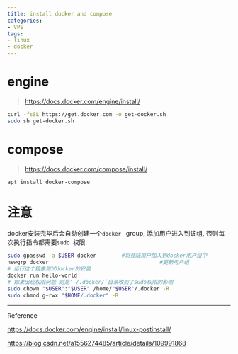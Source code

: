 ```yaml
---
title: install docker and compose
categories: 
- VPS
tags: 
- linux
- docker
---
```


# engine

> https://docs.docker.com/engine/install/

```sh
curl -fsSL https://get.docker.com -o get-docker.sh
sudo sh get-docker.sh
```



# compose

> https://docs.docker.com/compose/install/

```sh
apt install docker-compose
```



# 注意

docker安装完毕后会自动创建一个`docker ` group, 添加用户进入到该组, 否则每次执行指令都需要`sudo `权限.

```sh
sudo gpasswd -a $USER docker     	#将登陆用户加入到docker用户组中
newgrp docker     								#更新用户组
# 运行这个镜像测试docker的安装
docker run hello-world
# 如果出现权限问题 则是‘~/.docker/’目录收到了sudo权限的影响
sudo chown "$USER":"$USER" /home/"$USER"/.docker -R
sudo chmod g+rwx "$HOME/.docker" -R
```







---

Reference

https://docs.docker.com/engine/install/linux-postinstall/

https://blog.csdn.net/a1556274485/article/details/109991868
